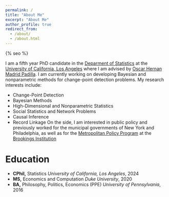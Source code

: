 ```yaml
---
permalink: /
title: "About Me"
excerpt: "About Me"
author_profile: true
redirect_from: 
  - /about/
  - /about.html
---
```


{% seo %}

I am a fifth year PhD candidate in the [Deparment of Statistics](http://statistics.ucla.edu/) at the [University of California, Los Angeles](https://www.ucla.edu/) where I am advised by [Oscar Hernan Madrid Padilla](https://hernanmp.github.io/). I am currently working on developing Bayesian and nonparametric methods for change-point detection problems. My research interests include:  
* Change-Point Detection 
* Bayesian Methods 
* High-Dimensional and Nonparametric Statistics 
* Social Statistics and Network Problems 
* Causal Inference 
* Record Linkage 
On the side, I am interested in public policy and previously worked for the municipal governments of New York and Philadelphia, as well as for the [Metropolitan Policy Program](https://www.brookings.edu/program/metropolitan-policy-program/) at the [Brookings Institution](https://www.brookings.edu/)

Education
======
* **CPhil,** Statistics 
  *University of California, Los Angeles*, 2024 
* **MS,** Economics and Computation 
  *Duke University*, 2020 
* **BA,** Philosophy, Politics, Economics (PPE) 
  *University of Pennsylvania*, 2016
